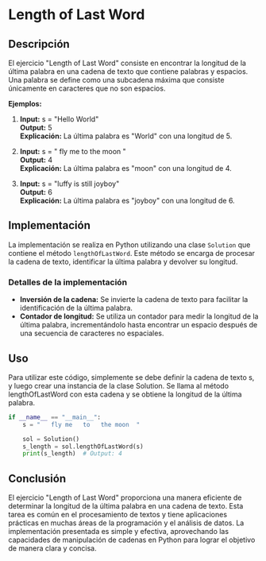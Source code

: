 # Length of Last Word

## Descripción

El ejercicio "Length of Last Word" consiste en encontrar la longitud de la última palabra en una cadena de texto que contiene palabras y espacios. Una palabra se define como una subcadena máxima que consiste únicamente en caracteres que no son espacios.

**Ejemplos:**

1. **Input:** s = "Hello World"  
   **Output:** 5  
   **Explicación:** La última palabra es "World" con una longitud de 5.

2. **Input:** s = "   fly me   to   the moon  "  
   **Output:** 4  
   **Explicación:** La última palabra es "moon" con una longitud de 4.

3. **Input:** s = "luffy is still joyboy"  
   **Output:** 6  
   **Explicación:** La última palabra es "joyboy" con una longitud de 6.

## Implementación

La implementación se realiza en Python utilizando una clase `Solution` que contiene el método `lengthOfLastWord`. Este método se encarga de procesar la cadena de texto, identificar la última palabra y devolver su longitud.

### Detalles de la implementación

- **Inversión de la cadena:** Se invierte la cadena de texto para facilitar la identificación de la última palabra.
- **Contador de longitud:** Se utiliza un contador para medir la longitud de la última palabra, incrementándolo hasta encontrar un espacio después de una secuencia de caracteres no espaciales.

## Uso

Para utilizar este código, simplemente se debe definir la cadena de texto s, y luego crear una instancia de la clase Solution. Se llama al método lengthOfLastWord con esta cadena y se obtiene la longitud de la última palabra.

```python
if __name__ == "__main__":
    s = "   fly me   to   the moon  "

    sol = Solution()
    s_length = sol.lengthOfLastWord(s)
    print(s_length)  # Output: 4
```

## Conclusión

El ejercicio "Length of Last Word" proporciona una manera eficiente de determinar la longitud de la última palabra en una cadena de texto. Esta tarea es común en el procesamiento de textos y tiene aplicaciones prácticas en muchas áreas de la programación y el análisis de datos. La implementación presentada es simple y efectiva, aprovechando las capacidades de manipulación de cadenas en Python para lograr el objetivo de manera clara y concisa.
